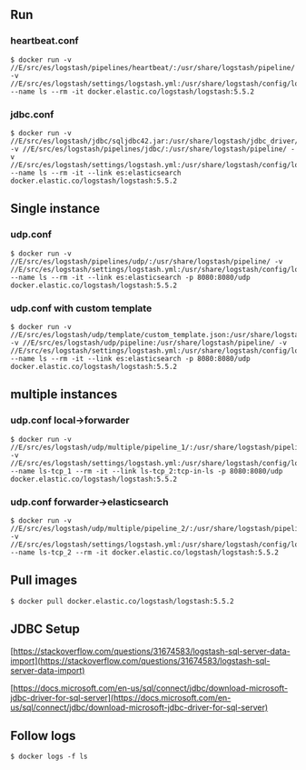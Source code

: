 ## Run

### heartbeat.conf

```
$ docker run -v //E/src/es/logstash/pipelines/heartbeat/:/usr/share/logstash/pipeline/ -v //E/src/es/logstash/settings/logstash.yml:/usr/share/logstash/config/logstash.yml --name ls --rm -it docker.elastic.co/logstash/logstash:5.5.2
```

### jdbc.conf

```
$ docker run -v //E/src/es/logstash/jdbc/sqljdbc42.jar:/usr/share/logstash/jdbc_driver/sqljdbc42.jar -v //E/src/es/logstash/pipelines/jdbc/:/usr/share/logstash/pipeline/ -v //E/src/es/logstash/settings/logstash.yml:/usr/share/logstash/config/logstash.yml --name ls --rm -it --link es:elasticsearch docker.elastic.co/logstash/logstash:5.5.2
```

## Single instance

### udp.conf

```
$ docker run -v //E/src/es/logstash/pipelines/udp/:/usr/share/logstash/pipeline/ -v //E/src/es/logstash/settings/logstash.yml:/usr/share/logstash/config/logstash.yml --name ls --rm -it --link es:elasticsearch -p 8080:8080/udp docker.elastic.co/logstash/logstash:5.5.2
```

### udp.conf with custom template

```
$ docker run -v //E/src/es/logstash/udp/template/custom_template.json:/usr/share/logstash/config/custom_template.json -v //E/src/es/logstash/udp/pipeline:/usr/share/logstash/pipeline/ -v //E/src/es/logstash/settings/logstash.yml:/usr/share/logstash/config/logstash.yml --name ls --rm -it --link es:elasticsearch -p 8080:8080/udp docker.elastic.co/logstash/logstash:5.5.2
```

## multiple instances

### udp.conf local->forwarder

```
$ docker run -v //E/src/es/logstash/udp/multiple/pipeline_1/:/usr/share/logstash/pipeline/ -v //E/src/es/logstash/settings/logstash.yml:/usr/share/logstash/config/logstash.yml --name ls-tcp_1 --rm -it --link ls-tcp_2:tcp-in-ls -p 8080:8080/udp docker.elastic.co/logstash/logstash:5.5.2
```

### udp.conf forwarder->elasticsearch

```
$ docker run -v //E/src/es/logstash/udp/multiple/pipeline_2/:/usr/share/logstash/pipeline/ -v //E/src/es/logstash/settings/logstash.yml:/usr/share/logstash/config/logstash.yml --name ls-tcp_2 --rm -it docker.elastic.co/logstash/logstash:5.5.2
```

## Pull images

```
$ docker pull docker.elastic.co/logstash/logstash:5.5.2
```

## JDBC Setup

[https://stackoverflow.com/questions/31674583/logstash-sql-server-data-import](https://stackoverflow.com/questions/31674583/logstash-sql-server-data-import)

[https://docs.microsoft.com/en-us/sql/connect/jdbc/download-microsoft-jdbc-driver-for-sql-server](https://docs.microsoft.com/en-us/sql/connect/jdbc/download-microsoft-jdbc-driver-for-sql-server)

## Follow logs

```
$ docker logs -f ls
```



